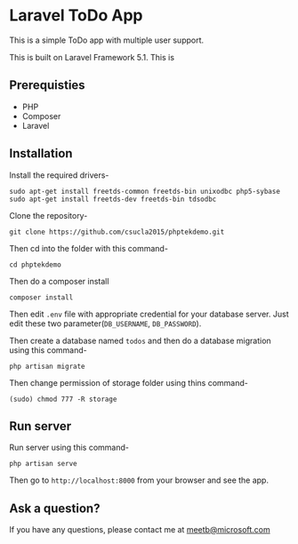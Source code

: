 # Laravel ToDo App

This is a simple ToDo app with multiple user support.

This is built on Laravel Framework 5.1. This is 

## Prerequisties
- PHP
- Composer
- Laravel


## Installation

Install the required drivers-
```
sudo apt-get install freetds-common freetds-bin unixodbc php5-sybase
sudo apt-get install freetds-dev freetds-bin tdsodbc
```

Clone the repository-
```
git clone https://github.com/csucla2015/phptekdemo.git
```

Then cd into the folder with this command-
```
cd phptekdemo
```

Then do a composer install
```
composer install
```


Then edit `.env` file with appropriate credential for your database server. Just edit these two parameter(`DB_USERNAME`, `DB_PASSWORD`).

Then create a database named `todos` and then do a database migration using this command-
```
php artisan migrate
```

Then change permission of storage folder using thins command-
```
(sudo) chmod 777 -R storage
```


## Run server

Run server using this command-
```
php artisan serve
```

Then go to `http://localhost:8000` from your browser and see the app.

## Ask a question?

If you have any questions, please contact me at meetb@microsoft.com

